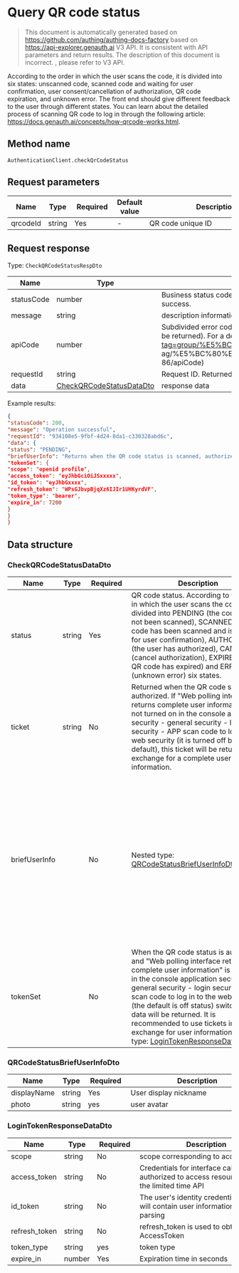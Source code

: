 # Query QR code status

<!--
Warning⚠️:
Do not modify the document directly,
https://github.com/Authing/authing-docs-factory
Use this project to build
-->

<LastUpdated />

> This document is automatically generated based on https://github.com/authing/authing-docs-factory based on https://api-explorer.genauth.ai V3 API. It is consistent with API parameters and return results. The description of this document is incorrect. , please refer to V3 API.

According to the order in which the user scans the code, it is divided into six states: unscanned code, scanned code and waiting for user confirmation, user consent/cancellation of authorization, QR code expiration, and unknown error. The front end should give different feedback to the user through different states. You can learn about the detailed process of scanning QR code to log in through the following article: https://docs.genauth.ai/concepts/how-qrcode-works.html.

## Method name

`AuthenticationClient.checkQrCodeStatus`

## Request parameters

| Name     | Type   | <div style="width:80px">Required</div> | Default value | <div style="width:300px">Description</div> | <div style="width:200px "></div>Example value</div> |
| -------- | ------ | -------------------------------------- | ------------- | ------------------------------------------ | --------------------------------------------------- |
| qrcodeId | string | Yes                                    | -             | QR code unique ID                          |                                                     |

## Request response

Type: `CheckQRCodeStatusRespDto`

| Name       | Type                                                             | Description                                                                                                                                                                                                                                                                                                                                                                 |
| ---------- | ---------------------------------------------------------------- | --------------------------------------------------------------------------------------------------------------------------------------------------------------------------------------------------------------------------------------------------------------------------------------------------------------------------------------------------------------------------- |
| statusCode | number                                                           | Business status code. You can use this status code to determine whether the operation is successful. 200 means success.                                                                                                                                                                                                                                                     |
| message    | string                                                           | description information                                                                                                                                                                                                                                                                                                                                                     |
| apiCode    | number                                                           | Subdivided error code. The specific error type can be obtained through this error code (successful requests will not be returned). For a detailed list of error codes, please see: [API Code List](https://api-explorer.genauth.ai/?tag=group/%E5%BC%80%E5%8F%91%E5%87%86%E5%A4%87#t ag/%E5%BC%80%E5%8F%91%E5%87%86%E5%A4%87/%E9%94%99%E8%AF%AF%E5%A4%84%E7%90% 86/apiCode) |
| requestId  | string                                                           | Request ID. Returned when the request fails.                                                                                                                                                                                                                                                                                                                                |
| data       | <a href="#CheckQRCodeStatusDataDto">CheckQRCodeStatusDataDto</a> | response data                                                                                                                                                                                                                                                                                                                                                               |

Example results:

```json
{
"statusCode": 200,
"message": "Operation successful",
"requestId": "934108e5-9fbf-4d24-8da1-c330328abd6c",
"data": {
"status": "PENDING",
"briefUserInfo": "Returns when the QR code status is scanned, authorized, or canceled authorization. If "Web Polling" is not turned on in the console Application Security - General Security - Login Security - APP Scan QR Code to Login Web Security The interface returns complete user information" (off by default). The interface will only return the user's avatar and display name. The front end can render the user's nickname and avatar based on this, and give the user a prompt that the QR code has been successfully scanned. ",
"tokenSet": {
"scope": "openid profile",
"access_token": "eyJhbGciOiJSxxxxx",
"id_token": "eyJhbGxxxx",
"refresh_token": "WPsGJbvpBjqXz6IJIr1UHKyrdVF",
"token_type": "bearer",
"expire_in": 7200
}
}
}
```

## Data structure

### <a id="CheckQRCodeStatusDataDto"></a> CheckQRCodeStatusDataDto

| Name          | Type   | <div style="width:80px">Required</div> | <div style="width:300px">Description</div>                                                                                                                                                                                                                                                                                                                                                                                                                 | <div style="width:200px">Example value</div>                                                                                                                                                                                                                                                                                                                                                                                                                                                                                            |
| ------------- | ------ | -------------------------------------- | ---------------------------------------------------------------------------------------------------------------------------------------------------------------------------------------------------------------------------------------------------------------------------------------------------------------------------------------------------------------------------------------------------------------------------------------------------------- | --------------------------------------------------------------------------------------------------------------------------------------------------------------------------------------------------------------------------------------------------------------------------------------------------------------------------------------------------------------------------------------------------------------------------------------------------------------------------------------------------------------------------------------- |
| status        | string | Yes                                    | QR code status. According to the order in which the user scans the code, it is divided into PENDING (the code has not been scanned), SCANNED (the code has been scanned and is waiting for user confirmation), AUTHORIZED (the user has authorized), CANCELLED (cancel authorization), EXPIRED (the QR code has expired) and ERROR (unknown error) six states.                                                                                             | PENDING                                                                                                                                                                                                                                                                                                                                                                                                                                                                                                                                 |
| ticket        | string | No                                     | Returned when the QR code status is authorized. If "Web polling interface returns complete user information" is not turned on in the console application security - general security - login security - APP scan code to log in to web security (it is turned off by default), this ticket will be returned in exchange for a complete user information.                                                                                                   |                                                                                                                                                                                                                                                                                                                                                                                                                                                                                                                                         |
| briefUserInfo |        | No                                     | Nested type: <a href="#QRCodeStatusBriefUserInfoDto">QRCodeStatusBriefUserInfoDto</a>.                                                                                                                                                                                                                                                                                                                                                                     | `Returned when the QR code status is scanned, authorized, or canceled authorization. If "Web polling interface returns complete user information" is not turned on in the console application security - general security - login security - APP scan code to log in to web security (it is turned off by default), the interface will only return the user's avatar and display name. The front end can render the user's nickname and avatar based on this, and give the user a prompt that the code has been successfully scanned. ` |
| tokenSet      |        | No                                     | When the QR code status is authorized and "Web polling interface returns complete user information" is turned on in the console application security - general security - login security - APP scan code to log in to the web security (the default is off status) switch, this data will be returned. It is recommended to use tickets in exchange for user information. Nested type: <a href="#LoginTokenResponseDataDto">LoginTokenResponseDataDto</a>. |                                                                                                                                                                                                                                                                                                                                                                                                                                                                                                                                         |

### <a id="QRCodeStatusBriefUserInfoDto"></a> QRCodeStatusBriefUserInfoDto

| Name        | Type   | <div style="width:80px">Required</div> | <div style="width:300px">Description</div> | <div style="width:200px">Example value</div> |
| ----------- | ------ | -------------------------------------- | ------------------------------------------ | -------------------------------------------- |
| displayName | string | Yes                                    | User display nickname                      |                                              |
| photo       | string | yes                                    | user avatar                                |                                              |

### <a id="LoginTokenResponseDataDto"></a> LoginTokenResponseDataDto

| Name          | Type   | <div style="width:80px">Required</div> | <div style="width:300px">Description</div>                                                  | <div style="width:200px">Example value</div> |
| ------------- | ------ | -------------------------------------- | ------------------------------------------------------------------------------------------- | -------------------------------------------- |
| scope         | string | No                                     | scope corresponding to access_token                                                         | `openid profile`                             |
| access_token  | string | No                                     | Credentials for interface calls, authorized to access resources within the limited time API | `eyJhbGciOiJSxxxxx`                          |
| id_token      | string | No                                     | The user's identity credentials, which will contain user information after parsing          | `eyJhbGxxxx`                                 |
| refresh_token | string | No                                     | refresh_token is used to obtain a new AccessToken                                           | `WPsGJbvpBjqXz6IJIr1UHKyrdVF`                |
| token_type    | string | yes                                    | token type                                                                                  | `bearer`                                     |
| expire_in     | number | Yes                                    | Expiration time in seconds                                                                  | `7200`                                       |
